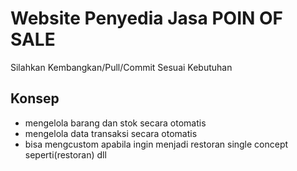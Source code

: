 <h1>Website Penyedia Jasa POIN OF SALE</h1>
<p>Silahkan Kembangkan/Pull/Commit Sesuai Kebutuhan</p>

<h2>Konsep</h2>
<ul>
    <li>mengelola barang dan stok secara otomatis</li>
    <li>mengelola data transaksi secara otomatis</li>
    <li>bisa mengcustom apabila ingin menjadi restoran single concept seperti(restoran) dll</li>
</ul>
